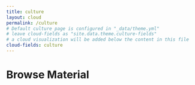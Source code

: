 ```yaml
---
title: culture
layout: cloud
permalink: /culture
# Default culture page is configured in "_data/theme.yml"
# leave cloud-fields as "site.data.theme.culture-fields"
# a cloud visualization will be added below the content in this file
cloud-fields: culture
---
```


# Browse Material

